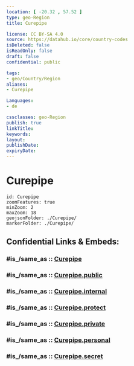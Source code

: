 ```yaml
---
location: [ -20.32 , 57.52 ] 
type: geo-Region
title: Curepipe

license: CC BY-SA 4.0
source: https://datahub.io/core/country-codes
isDeleted: false
isReadOnly: false
draft: false
confidential: public

tags:
- geo/Country/Region
aliases:
- Curepipe

Languages:
- de

cssclasses: geo-Region
publish: true
linkTitle: 
keywords: 
layout: 
publishDate: 
expiryDate: 
---
```


# Curepipe

```leaflet
id: Curepipe
zoomFeatures: true 
minZoom: 2 
maxZoom: 18
geojsonFolder: ./Curepipe/
markerFolder: ./Curepipe/
```


## Confidential Links & Embeds: 

### #is_/same_as :: [Curepipe](/_Standards/Earth/Continent/Africa/Africa~East/Mauritius/Districts~Mauritius/Curepipe.md) 

### #is_/same_as :: [Curepipe.public](/_public/Earth/Continent/Africa/Africa~East/Mauritius/Districts~Mauritius/Curepipe.public.md) 

### #is_/same_as :: [Curepipe.internal](/_internal/Earth/Continent/Africa/Africa~East/Mauritius/Districts~Mauritius/Curepipe.internal.md) 

### #is_/same_as :: [Curepipe.protect](/_protect/Earth/Continent/Africa/Africa~East/Mauritius/Districts~Mauritius/Curepipe.protect.md) 

### #is_/same_as :: [Curepipe.private](/_private/Earth/Continent/Africa/Africa~East/Mauritius/Districts~Mauritius/Curepipe.private.md) 

### #is_/same_as :: [Curepipe.personal](/_personal/Earth/Continent/Africa/Africa~East/Mauritius/Districts~Mauritius/Curepipe.personal.md) 

### #is_/same_as :: [Curepipe.secret](/_secret/Earth/Continent/Africa/Africa~East/Mauritius/Districts~Mauritius/Curepipe.secret.md)

